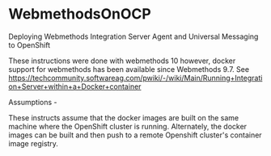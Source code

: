 # WebmethodsOnOCP
Deploying Webmethods Integration Server Agent and Universal Messaging to OpenShift

These instructions were done with webmethods 10 however, docker support for webmethods has been available since Webmethods 9.7. See https://techcommunity.softwareag.com/pwiki/-/wiki/Main/Running+Integration+Server+within+a+Docker+container

Assumptions - 

These instructs assume that the docker images are built on the same machine where the OpenShift cluster is running. Alternately,  the docker images can be built and then push to a remote Openshift cluster's container image registry. 

